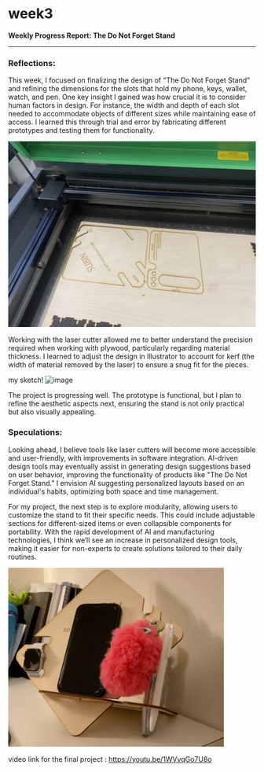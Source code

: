 # week3

**Weekly Progress Report: The Do Not Forget Stand**

---

### Reflections:

This week, I focused on finalizing the design of "The Do Not Forget Stand" and refining the dimensions for the slots that hold my phone, keys, wallet, watch, and pen. One key insight I gained was how crucial it is to consider human factors in design. For instance, the width and depth of each slot needed to accommodate objects of different sizes while maintaining ease of access. I learned this through trial and error by fabricating different prototypes and testing them for functionality.

![06747B96-D087-481F-91E7-D7F049F3CEF0_1_102_o.jpeg](week3%2010449e84537580c088a9d1a7e4718de1/06747B96-D087-481F-91E7-D7F049F3CEF0_1_102_o.jpeg)

Working with the laser cutter allowed me to better understand the precision required when working with plywood, particularly regarding material thickness. I learned to adjust the design in Illustrator to account for kerf (the width of material removed by the laser) to ensure a snug fit for the pieces.

my sketch! 
<img width="650" alt="image" src="https://github.com/user-attachments/assets/5c86aa47-638d-45ff-96ed-d39c383b2e26">

The project is progressing well. The prototype is functional, but I plan to refine the aesthetic aspects next, ensuring the stand is not only practical but also visually appealing.

### Speculations:

Looking ahead, I believe tools like laser cutters will become more accessible and user-friendly, with improvements in software integration. AI-driven design tools may eventually assist in generating design suggestions based on user behavior, improving the functionality of products like "The Do Not Forget Stand." I envision AI suggesting personalized layouts based on an individual's habits, optimizing both space and time management.

For my project, the next step is to explore modularity, allowing users to customize the stand to fit their specific needs. This could include adjustable sections for different-sized items or even collapsible components for portability. With the rapid development of AI and manufacturing technologies, I think we’ll see an increase in personalized design tools, making it easier for non-experts to create solutions tailored to their daily routines.

![image.png](week3%2010449e84537580c088a9d1a7e4718de1/image.png)

video link for the final project : https://youtu.be/1WVvqGo7U8o
